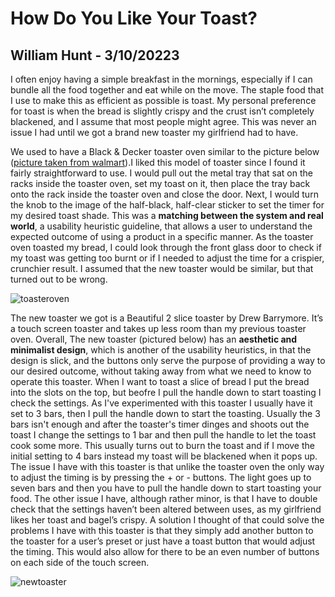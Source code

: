 # How Do You Like Your Toast?
## William Hunt - 3/10/20223 

I often enjoy having a simple breakfast in the mornings, especially if I can bundle all the food together and eat while on the move. The staple food that I use to make this as efficient as possible is toast. My personal preference for toast is when the bread is slightly crispy and the crust isn’t completely blackened, and I assume that most people might agree. This was never an issue I had until we got a brand new toaster my girlfriend had to have.

We used to have a Black & Decker toaster oven similar to the picture below ([picture taken from walmart](https://www.walmart.com/ip/Black-Decker-4-Slice-Toaster-Oven/26854389)).I liked this model of toaster since I found it fairly straightforward to use. I would pull out the metal tray that sat on the racks inside the toaster oven, set my toast on it, then place the tray back onto the rack inside the toaster oven and close the door. Next, I would turn the knob to the image of the half-black, half-clear sticker to set the timer for my desired toast shade. This was a **matching between the system and real world**, a usability heuristic guideline, that allows a user to understand the expected outcome of using a product in a specific manner. As the toaster oven toasted my bread, I could look through the front glass door to check if my toast was getting too burnt or if I needed to adjust the time for a crispier, crunchier result. I assumed that the new toaster would be similar, but that turned out to be wrong.

![toasteroven](https://UsabilityEngineering.github.io/ux-portfolio-WCHunt/assets/toasteroven.jpg)

The new toaster we got is a Beautiful 2 slice toaster by Drew Barrymore. It’s a touch screen toaster and takes up less room than my previous toaster oven.  Overall, The new toaster (pictured below) has an **aesthetic and minimalist design**,  which is another of the usability heuristics, in that the design is slick, and the buttons only serve the purpose of providing a way to our desired outcome, without taking away from what we need to know to operate this toaster. When I want to toast a slice of bread I put the bread into the slots on the top, but beofre I pull the handle down to start toasting I check the settings. As I've experimented with this toaster I usually have it set to 3 bars, then I pull the handle down to start the toasting. Usually the 3 bars isn't enough and after the toaster's timer dinges and shoots out the toast I change the settings to 1 bar and then pull the handle to let the toast cook some more. This usually turns out to burn the toast and if I move the initial setting to 4 bars instead my toast will be blackened when it pops up. The issue I have with this toaster is that unlike the toaster oven the only way to adjust the timing is by pressing the + or - buttons. The light goes up to seven bars and then you have to pull the handle down to start toasting your food. The other issue I have, although rather minor, is that I have to double check that the settings haven’t been altered between uses, as my girlfriend likes her toast and bagel’s crispy. A solution I thought of that could solve the problems I have with this toaster is that they simply add another button to the toaster for a user’s preset or just have a toast button that would adjust the timing. This would also allow for there to be an even number of buttons on each side of the touch screen.

![newtoaster](https://UsabilityEngineering.github.io/ux-portfolio-WCHunt/assets/new.jpg)
